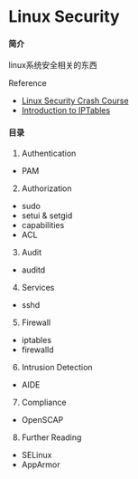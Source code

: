 # Linux Security

#### 简介
linux系统安全相关的东西

Reference
* [Linux Security Crash Course](https://www.youtube.com/watch?v=i-noRUNh9Vk)
* [Introduction to IPTables](https://www.youtube.com/watch?v=XKfhOQWrUVw)


#### 目录
1. Authentication
  * PAM
2. Authorization
  * sudo
  * setui & setgid
  * capabilities
  * ACL
3. Audit
  * auditd
4. Services
  * sshd
5. Firewall
  * iptables
  * firewalld
6. Intrusion Detection
  * AIDE
7. Compliance
  * OpenSCAP
8. Further Reading
  * SELinux
  * AppArmor
